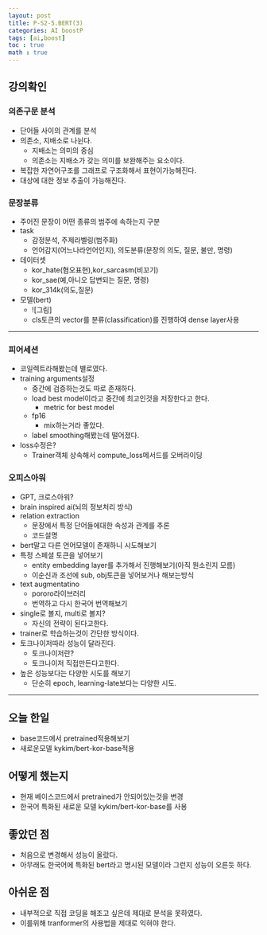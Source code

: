```yaml
---
layout: post
title: P-S2-5.BERT(3)
categories: AI boostP
tags: [ai,boost]
toc : true
math : true
---
```


## 강의확인

### 의존구문 분석
  - 단어들 사이의 관계를 분석
  - 의존소, 지배소로 나뉜다.
    - 지배소는 의미의 중심
    - 의존소는 지배소가 갖는 의미를 보완해주는 요소이다.
  - 복잡한 자연어구조를 그래프로 구조화해서 표현이가능해진다.
  - 대상에 대한 정보 추출이 가능해진다.
### 문장분류
- 주어진 문장이 어떤 종류의 범주에 속하는지 구분
- task
  - 감정분석, 주제라벨링(범주화) 
  - 언어감지(어느나라언어인지), 의도분류(문장의 의도, 질문, 불만, 명령)
- 데이터셋
  - kor_hate(혐오표현),kor_sarcasm(비꼬기)
  - kor_sae(예,아니오 답변되는 질문, 명령)
  - kor_314k(의도,질문)
- 모델(bert)
  - ![그림]
  - cls토큰의 vector를 분류(classification)를 진행하여 dense layer사용



-----

### 피어세션
- 코일렉트라해봤는데 별로였다.
- training arguments설정
  - 중간에 검증하는것도 따로 존재하다.
  - load best model이라고 중간에 최고인것을 저장한다고 한다.
    - metric for best model
  - fp16
    - mix하는거라 좋았다.
  - label smoothing해봤는데 떨어졌다.
- loss수정은?
  - Trainer객체 상속해서 compute_loss메서드를 오버라이딩


### 오피스아워
- GPT, 크로스아워?
- brain inspired ai(뇌의 정보처리 방식)
- relation extraction
  - 문장에서 특정 단어들에대한 속성과 관계를 추론
  - 코드설명
- bert말고 다른 언어모델이 존재하니 시도해보기
- 특정 스페셜 토큰을 넣어보기
  - entity embedding layer를 추가해서 진행해보기(아직 뭔소린지 모름)
  - 이순신과 조선에 sub, obj토큰을 넣어보거나 해보는방식
- text augmentatino
  - pororo라이브러리
  - 번역하고 다시 한국어 번역해보기
- single로 볼지, multi로 볼지?
  - 자신의 전략이 된다고한다.
- trainer로 학습하는것이 간단한 방식이다.
- 토크나이저따라 성능이 달라진다.
  - 토크나이저란?
  - 토크나이저 직접만든다고한다.
- 높은 성능보다는 다양한 시도를 해보기
  - 단순히 epoch, learning-late보다는 다양한 시도.

------

## 오늘 한일
- base코드에서 pretrained적용해보기
- 새로운모델 kykim/bert-kor-base적용

## 어떻게 했는지
- 현재 베이스코드에서 pretrained가 안되어있는것을 변경
- 한국어 특화된 새로운 모델 kykim/bert-kor-base를 사용


## 좋았던 점
- 처음으로 변경해서 성능이 올랐다.
- 아무래도 한국어에 특화된 bert라고 명시된 모델이라 그런지 성능이 오른듯 하다.

## 아쉬운 점
- 내부적으로 직접 코딩을 해조고 싶은데 제대로 분석을 못하였다. 
- 이를위해 tranformer의 사용법을 제대로 익혀야 한다.